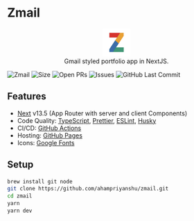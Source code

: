 # Zmail

<p align="center">
<img width="64" height="64" src="./public/zmail.png" /><br>
<span>Gmail styled portfolio app in NextJS.</span>  
</p>

![Zmail](https://img.shields.io/github/license/ahampriyanshu/zmail)
![Size](https://img.shields.io/github/repo-size/ahampriyanshu/zmail)
![Open PRs](https://img.shields.io/github/issues-pr/ahampriyanshu/zmail)
![Issues](https://img.shields.io/github/issues/ahampriyanshu/zmail)
![GitHub Last Commit](https://img.shields.io/github/last-commit/ahampriyanshu/zmail/main)

## Features

- [Next](https://nextjs.org/) v13.5 (App Router with server and client Components)
- Code Quality: [TypeScript](https://www.typescriptlang.org/), [Prettier](https://prettier.io/), [ESLint](https://eslint.org/), [Husky](https://typicode.github.io/husky/)
- CI/CD: [GitHub Actions](https://github.com/features/actions)
- Hosting: [GitHub Pages](https://pages.github.com/)
- Icons: [Google Fonts](https://fonts.google.com/icons)

## Setup

```bash
brew install git node
git clone https://github.com/ahampriyanshu/zmail.git
cd zmail
yarn
yarn dev
```
